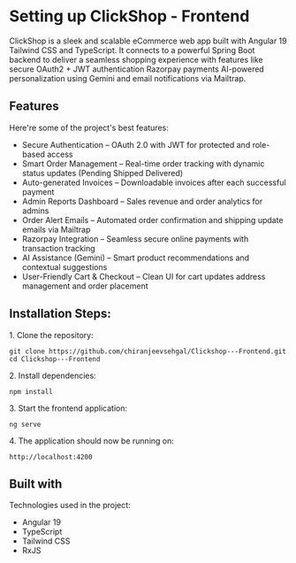 <h1 id="title">Setting up ClickShop - Frontend</h1>

<p id="description">ClickShop is a sleek and scalable eCommerce web app built with Angular 19 Tailwind CSS and TypeScript. It connects to a powerful Spring Boot backend to deliver a seamless shopping experience with features like secure OAuth2 + JWT authentication Razorpay payments AI-powered personalization using Gemini and email notifications via Mailtrap.</p>

  
  
<h2>Features</h2>

Here're some of the project's best features:

*   Secure Authentication – OAuth 2.0 with JWT for protected and role-based access
*   Smart Order Management – Real-time order tracking with dynamic status updates (Pending Shipped Delivered)
*   Auto-generated Invoices – Downloadable invoices after each successful payment
*   Admin Reports Dashboard – Sales revenue and order analytics for admins
*   Order Alert Emails – Automated order confirmation and shipping update emails via Mailtrap
*   Razorpay Integration – Seamless secure online payments with transaction tracking
*   AI Assistance (Gemini) – Smart product recommendations and contextual suggestions
*   User-Friendly Cart & Checkout – Clean UI for cart updates address management and order placement

<h2>Installation Steps:</h2>

<p>1. Clone the repository:</p>

```
git clone https://github.com/chiranjeevsehgal/Clickshop---Frontend.git
cd Clickshop---Frontend
```

<p>2. Install dependencies:</p>

```
npm install
```

<p>3. Start the frontend application:</p>

```
ng serve
```

<p>4. The application should now be running on:</p>

```
http://localhost:4200
```

  
  
<h2>Built with</h2>

Technologies used in the project:

*   Angular 19
*   TypeScript
*   Tailwind CSS
*   RxJS
